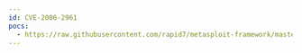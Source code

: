 ```yaml
---
id: CVE-2006-2961
pocs:
  - https://raw.githubusercontent.com/rapid7/metasploit-framework/master/modules/exploits/windows/ftp/cesarftp_mkd.rb
---
```

